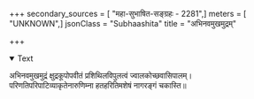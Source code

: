 +++
secondary_sources = [ "महा-सुभाषित-सङ्ग्रहः - 2281",]
meters = [ "UNKNOWN",]
jsonClass = "Subhaashita"
title = "अभिनवमुखमुद्रम्"

+++

<details open><summary>Text</summary>

अभिनवमुखमुद्रं क्षुद्रकूपोपवीतं प्रशिथिलविपुलत्वं ज्वालकोच्छवासिपालम्।  
परिणतिपरिपाटिव्याकृतेनारुणिम्ना हतहरितिमशेषं नागरङ्गं चकास्ति॥
</details>
